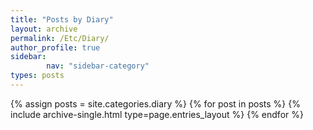 ```yaml
---
title: "Posts by Diary"
layout: archive
permalink: /Etc/Diary/
author_profile: true
sidebar:                 
        nav: "sidebar-category"
types: posts
---
```


{% assign posts = site.categories.diary %} {% for post in posts %} {% include archive-single.html type=page.entries_layout %} {% endfor %}
